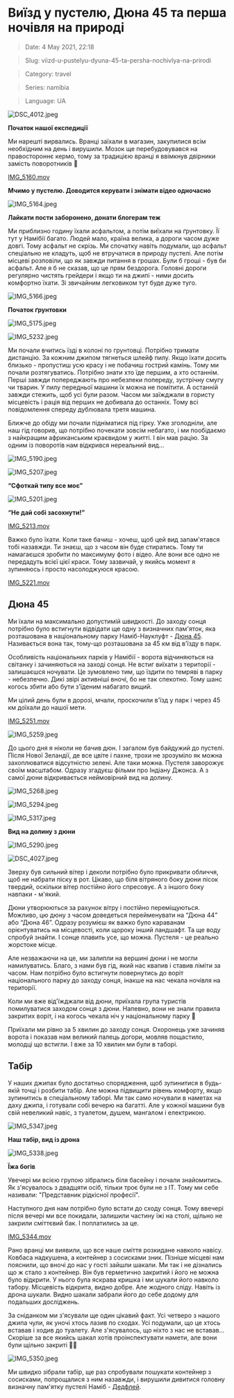 # Виїзд у пустелю, Дюна 45 та перша ночівля на природі

> Date: 4 May 2021, 22:18

> Slug: viizd-u-pustelyu-dyuna-45-ta-persha-nochivlya-na-prirodi

> Category: travel

> Series: namibia

> Language: UA

![DSC_4012.jpeg](https://res.craft.do/user/full/b5a256f3-51ff-c8e5-10fe-9343b6a0451d/doc/83F54282-AE65-42A5-BF23-742AEC8E365A/5BE6FDF7-292C-4AD6-A9CE-4088CB8C60BD_2/EfRn0Q5eQQhqF2rcs7CEudDdOWLSCm3euI7gLTKU4Tcz/DSC_4012.jpeg)

**Початок нашої експедиції**

Ми нарешті вирвались. Вранці заїхали в магазин, закупилися всім необхідним на день і вирушили. Мозок ще перебудовувався на правостороннє кермо, тому за традицією вранці я ввімкнув двірники замість поворотників 🙂

[IMG_5160.mov](https://res.craft.do/user/full/b5a256f3-51ff-c8e5-10fe-9343b6a0451d/doc/83F54282-AE65-42A5-BF23-742AEC8E365A/5DAE004E-7B23-4CFD-93F8-E45719D58031_2/IMG_5160.mov)

**Мчимо у пустелю. Доводится керувати і знімати відео одночасно**

![IMG_5164.jpeg](https://res.craft.do/user/full/b5a256f3-51ff-c8e5-10fe-9343b6a0451d/doc/83F54282-AE65-42A5-BF23-742AEC8E365A/274106E9-7D58-4C23-A4C2-E5A7221E3F26_2/IMG_5164.jpeg)

**Лайкати пости заборонено, донати блогерам теж**

Ми приблизно годину їхали асфальтом, а потім виїхали на ґрунтовку. Її тут у Намібії багато. Людей мало, країна велика, а дороги часом дуже довгі. Тому асфальт не скрізь. Ми спочатку навіть подумали, що асфальт спеціально не кладуть, щоб не втручатися в природу пустелі. Але потім місцеві розповіли, що як завжди питання в грошах. Були б гроші - був би асфальт. Але я б не сказав, що це прям бездорога. Головні дороги регулярно чистять грейдери і якщо ти на джипі - ними досить комфортно їхати. Зі звичайним легковиком тут буде дуже туго.

![IMG_5166.jpeg](https://res.craft.do/user/full/b5a256f3-51ff-c8e5-10fe-9343b6a0451d/doc/83F54282-AE65-42A5-BF23-742AEC8E365A/6805EBF9-625E-4BCF-98DA-B22723506CC7_2/IMG_5166.jpeg)

**Початок ґрунтовки**

![IMG_5175.jpeg](https://res.craft.do/user/full/b5a256f3-51ff-c8e5-10fe-9343b6a0451d/doc/83F54282-AE65-42A5-BF23-742AEC8E365A/7468229B-6523-4A05-9434-82D5816A97B9_2/IMG_5175.jpeg)

![IMG_5232.jpeg](https://res.craft.do/user/full/b5a256f3-51ff-c8e5-10fe-9343b6a0451d/doc/83F54282-AE65-42A5-BF23-742AEC8E365A/0279D330-F9C5-4E3A-A70D-CA89D83A2516_2/IMG_5232.jpeg)

Ми почали вчитись їзді в колоні по грунтовці. Потрібно тримати дистанцію. За кожним джипом тягнеться шлейф пилу. Якщо їхати досить близько - пропустиш усю красу і не побачиш гострий камінь. Тому ми почали розтягуватись. Потрібно знати хто їде першим, а хто останнім. Перші завжди попереджають про небезпеки попереду, зустрічну смугу чи тварин. У пилу передньої машини їх можна не помітити. А останній завжди стежить, щоб усі були разом. Часом ми заїжджали в гористу місцевість і рація від перших не добивала до останніх. Тому всі повідомлення спереду дублювала третя машина.

Ближче до обіду ми почали підніматися під гірку. Уже зголодніли, але наш гід говорив, що потрібно почекати зовсім небагато, і ми пообідаємо з найкращим африканським краєвидом у житті. І він мав рацію. За одним із поворотів нам відкрився нереальний вид...

![IMG_5190.jpeg](https://res.craft.do/user/full/b5a256f3-51ff-c8e5-10fe-9343b6a0451d/doc/83F54282-AE65-42A5-BF23-742AEC8E365A/B40CFB8D-0D2E-4B45-99F9-DFBEA0CAFDBF_2/IMG_5190.jpeg)

![IMG_5207.jpeg](https://res.craft.do/user/full/b5a256f3-51ff-c8e5-10fe-9343b6a0451d/doc/83F54282-AE65-42A5-BF23-742AEC8E365A/56F35D6A-D596-472B-A63F-60EEA368EAE4_2/IMG_5207.jpeg)

**“Сфоткай типу все моє”**

![IMG_5201.jpeg](https://res.craft.do/user/full/b5a256f3-51ff-c8e5-10fe-9343b6a0451d/doc/83F54282-AE65-42A5-BF23-742AEC8E365A/6E7AF25D-B98A-4AE4-9ED5-3154A7679860_2/IMG_5201.jpeg)

**“Не дай собі засохнути!”**

[IMG_5213.mov](https://res.craft.do/user/full/b5a256f3-51ff-c8e5-10fe-9343b6a0451d/doc/83F54282-AE65-42A5-BF23-742AEC8E365A/8FCF2867-20A2-4E4B-B766-712860C7C47A_2/IMG_5213.mov)

Важко було їхати. Коли таке бачиш - хочеш, щоб цей вид запам'ятався тобі назавжди. Ти знаєш, що з часом він буде стиратись. Тому ти намагаєшся зробити по максимуму фото і відео. Але вони все одно не передадуть всієї цієї краси. Тому зазвичай, у якийсь момент я зупиняюсь і просто насолоджуюся красою.

[IMG_5221.mov](https://res.craft.do/user/full/b5a256f3-51ff-c8e5-10fe-9343b6a0451d/doc/83F54282-AE65-42A5-BF23-742AEC8E365A/716C8D65-AB98-4495-A150-F320F040DB51_2/IMG_5221.mov)

## Дюна 45

Ми їхали на максимально допустимій швидкості. До заходу сонця потрібно було встигнути відвідати ще одну з визначних пам'яток, яка розташована в національному парку Наміб-Науклуфт - [Дюна 45](https://goo.gl/maps/SYrBhLwKiKF5NqFV9). Називається вона так, тому-що розташована за 45 км від в'їзду в парк.

Особливість національних парків у Намібії - ворота відчиняються на світанку і зачиняються на заході сонця. Не встиг виїхати з території - залишаєшся ночувати. Це зумовлено тим, що їздити по темряві в парку - небезпечно. Дикі звірі активніші вночі, бо не так спекотно. Тому шанс когось збити або бути з'їденим набагато вищий.

Ми цілий день були в дорозі, мчали, проскочили в'їзд у парк і через 45 км доїхали до нашої мети.

[IMG_5251.mov](https://res.craft.do/user/full/b5a256f3-51ff-c8e5-10fe-9343b6a0451d/doc/83F54282-AE65-42A5-BF23-742AEC8E365A/C6A15775-AF99-4C6A-BC32-C65623ABD921_2/IMG_5251.mov)

![IMG_5259.jpeg](https://res.craft.do/user/full/b5a256f3-51ff-c8e5-10fe-9343b6a0451d/doc/83F54282-AE65-42A5-BF23-742AEC8E365A/5FE980C4-2D23-478F-AAEA-3CE482416FCC_2/IMG_5259.jpeg)

До цього дня я ніколи не бачив дюн. І загалом був байдужий до пустелі. Після Нової Зеландії, де все цвіте і пахне, трохи не зрозуміло як можна захоплюватися відсутністю зелені.  Але таки можна. Пустеля заворожує своїм масштабом. Одразу згадуєш фільми про Індіану Джонса. А з самої дюни відкривається неймовірний вид на долину.

![IMG_5268.jpeg](https://res.craft.do/user/full/b5a256f3-51ff-c8e5-10fe-9343b6a0451d/doc/83F54282-AE65-42A5-BF23-742AEC8E365A/2340B422-9FD2-4D23-89AF-65E5A482B660_2/IMG_5268.jpeg)

![IMG_5294.jpeg](https://res.craft.do/user/full/b5a256f3-51ff-c8e5-10fe-9343b6a0451d/doc/83F54282-AE65-42A5-BF23-742AEC8E365A/93F9C7EE-174E-4632-8872-EE3E8133A3C6_2/IMG_5294.jpeg)

![IMG_5317.jpeg](https://res.craft.do/user/full/b5a256f3-51ff-c8e5-10fe-9343b6a0451d/doc/83F54282-AE65-42A5-BF23-742AEC8E365A/F389A6CB-D3A1-45DF-AA76-22FD3FF2AB91_2/IMG_5317.jpeg)

**Вид на долину з дюни**

![IMG_5290.jpeg](https://res.craft.do/user/full/b5a256f3-51ff-c8e5-10fe-9343b6a0451d/doc/83F54282-AE65-42A5-BF23-742AEC8E365A/FAC0FD0B-60F0-4954-A356-4F915E69F287_2/IMG_5290.jpeg)

![DSC_4027.jpeg](https://res.craft.do/user/full/b5a256f3-51ff-c8e5-10fe-9343b6a0451d/doc/83F54282-AE65-42A5-BF23-742AEC8E365A/9B7AF3B5-065E-4D07-8B17-37B2D68D5CA2_2/fCVlgTYmoO8KgarCyYgR99m6Nry56MxMnBDwDoGo1Dcz/DSC_4027.jpeg)

Зверху був сильний вітер і деколи потрібно було прикривати обличчя, щоб не набрати піску в рот. Цікаво, що біля вітряного боку дюни пісок твердий, оскільки вітер постійно його спресовує. А з іншого боку навпаки - м'який.

Дюни утворюються за рахунок вітру і постійно переміщуються. Можливо, цю дюну з часом доведеться перейменувати на “Дюна 44” або “Дюна 46”. Одразу розумієш як важко було караванам орієнтуватись на місцевості, коли щороку інший ландшафт. Та ще воду спробуй знайти. І сонце плавить усе, що можна. Пустеля - це реально жорстоке місце.

Але незважаючи на це, ми залипли на вершині дюни і не могли намилуватись. Благо, з нами був гід, який нас квапив і ставив ліміти за часом. Нам потрібно було встигнути повернутись до воріт національного парку до заходу сонця, інакше на нас чекала ночівля на території.

Коли ми вже від'їжджали від дюни, приїхала група туристів помилуватися заходом сонця з дюни. Напевно, вони не знали правила закритих воріт, і на когось чекала ніч у національному парку 🙂

Приїхали ми рівно за 5 хвилин до заходу сонця. Охоронець уже зачиняв ворота і показав нам великий палець догори, мовляв пощастило, молодці що встигли. І вже за 10 хвилин ми були в таборі.

## Табір

У наших джипах було достатньо спорядження, щоб зупинитися в будь-якій точці і розбити табір. Але можна підвищити рівень комфорту, якщо зупинитись в спеціальному таборі. Ми так само ночували в наметах на даху джипа, і готували собі вечерю на багатті. Але у кожної машини був свій невеликий навіс, з туалетом, душем, мангалом і електрикою.

![IMG_5347.jpeg](https://res.craft.do/user/full/b5a256f3-51ff-c8e5-10fe-9343b6a0451d/doc/9E8F03A6-E7D3-43FC-AE41-53F3250EA706/56654837-63D2-4675-9F91-314C7633F8A7_2/IMG_5347.jpeg)

**Наш табір, вид із дрона**

![IMG_5338.jpeg](https://res.craft.do/user/full/b5a256f3-51ff-c8e5-10fe-9343b6a0451d/doc/9E8F03A6-E7D3-43FC-AE41-53F3250EA706/06530FA2-8F3D-47D5-B54C-E9064FEE85A3_2/IMG_5338.jpeg)

**Їжа богів**

Увечері ми всією групою зібрались біля басейну і почали знайомитись. Як з'ясувалось з двадцяти осіб, тільки троє були не з IT. Тому ми себе називали: "Представник рідкісної професії".

Наступного дня нам потрібно було встати до сходу сонця. Тому ввечері після вечері ми все покидали, залишили частину їжі на столі, щільно не закрили сміттєвий бак. І поплатились за це.

[IMG_5344.mov](https://res.craft.do/user/full/b5a256f3-51ff-c8e5-10fe-9343b6a0451d/doc/9E8F03A6-E7D3-43FC-AE41-53F3250EA706/584C5FE7-27BB-467D-BF44-D5EC15E1BDCC_2/IMG_5344.mov)

Рано вранці ми виявили, що все наше сміття розкидане навколо навісу. Ковбаса надкушена, а контейнер з сосисками зник. Пізніше місцеві нам пояснили, що вночі до нас у гості зайшли шакали. Ми так і не дізнались що ж стало з контейнер. Він був герметично закритий і його не можна було відкрити. У нього була яскрава кришка і ми шукали його навколо табору. Місцевість відкрита, видно добре. Але жодного сліду. Навіть із дрона шукали. Видно шакали забрали його до себе додому для подальших досліджень.

За сніданком ми з'ясували ще один цікавий факт. Усі четверо з нашого джипа чули, як уночі хтось лазив по сходах. Усі подумали, що це хтось вставав і ходив до туалету. Але з'ясувалось, що ніхто з нас не вставав... Скоріше за все якийсь шакал хотів проінспектувати намети, але вони були щільно закриті 🤷‍♂️

![IMG_5350.jpeg](https://res.craft.do/user/full/b5a256f3-51ff-c8e5-10fe-9343b6a0451d/doc/9E8F03A6-E7D3-43FC-AE41-53F3250EA706/7D835B34-51E4-430E-B0B8-66BC9A690C8A_2/IMG_5350.jpeg)

Ми швидко зібрали табір, ще раз спробували пошукати контейнер з сосисками, попрощалися з ним назавжди, і вирушили дивитися головну визначну пам'ятку пустелі Наміб - [Дедфлей](/posts/dedflei-ta-doroga-v-svakopmund).

